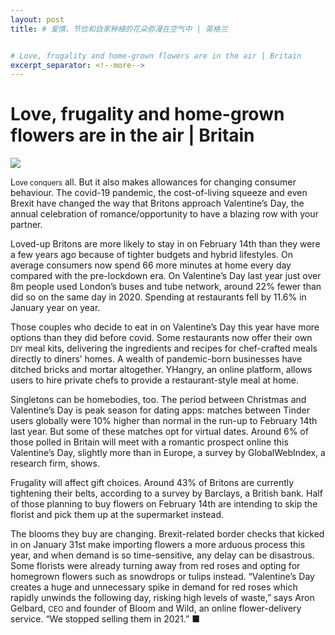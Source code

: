 ```yaml
---
layout: post
title: # 爱情、节俭和自家种植的花朵弥漫在空气中 | 英格兰


# Love, frugality and home-grown flowers are in the air | Britain
excerpt_separator: <!--more-->
---
```



<!--more-->

# Love, frugality and home-grown flowers are in the air | Britain

<img src="https://images.weserv.nl/?url=www.economist.com/img/b/1280/720/90/media-assets/image/20240210_BRP506.jpg" /><div></div><p><span>L</span><small>ove conquers</small> all. But it also makes allowances for changing consumer behaviour. The covid-19 pandemic, the cost-of-living squeeze and even Brexit have changed the way that Britons approach Valentine’s Day, the annual celebration of romance/opportunity to have a blazing row with your partner. </p><p>Loved-up Britons are more likely to stay in on February 14th than they were a few years ago because of tighter budgets and hybrid lifestyles. On average consumers now spend 66 more minutes at home every day compared with the pre-lockdown era. On Valentine’s Day last year just over 8m people used London’s buses and tube network, around 22% fewer than did so on the same day in 2020. Spending at restaurants fell by 11.6% in January year on year. </p><div><div><div id="econ-1"></div></div></div><p>Those couples who decide to eat in on Valentine’s Day this year have more options than they did before covid. Some restaurants now offer their own <small>DIY</small> meal kits, delivering the ingredients and recipes for chef-crafted meals directly to diners’ homes. A wealth of pandemic-born businesses have ditched bricks and mortar altogether. YHangry, an online platform, allows users to hire private chefs to provide a restaurant-style meal at home. </p><p>Singletons can be homebodies, too. The period between Christmas and Valentine’s Day is peak season for dating apps: matches between Tinder users globally were 10% higher than normal in the run-up to February 14th last year. But some of these matches opt for virtual dates. Around 6% of those polled in Britain will meet with a romantic prospect online this Valentine’s Day, slightly more than in Europe, a survey by GlobalWebIndex, a research firm, shows. </p><p>Frugality will affect gift choices. Around 43% of Britons are currently tightening their belts, according to a survey by Barclays, a British bank. Half of those planning to buy flowers on February 14th are intending to skip the florist and pick them up at the supermarket instead. </p><p>The blooms they buy are changing. Brexit-related border checks that kicked in on January 31st make importing flowers a more arduous process this year, and when demand is so time-sensitive, any delay can be disastrous. Some florists were already turning away from red roses and opting for homegrown flowers such as snowdrops or tulips instead. “Valentine’s Day creates a huge and unnecessary spike in demand for red roses which rapidly unwinds the following day, risking high levels of waste,” says Aron Gelbard, <small>CEO</small> and founder of Bloom and Wild, an online flower-delivery service. “We stopped selling them in 2021.” <span>■</span></p>
